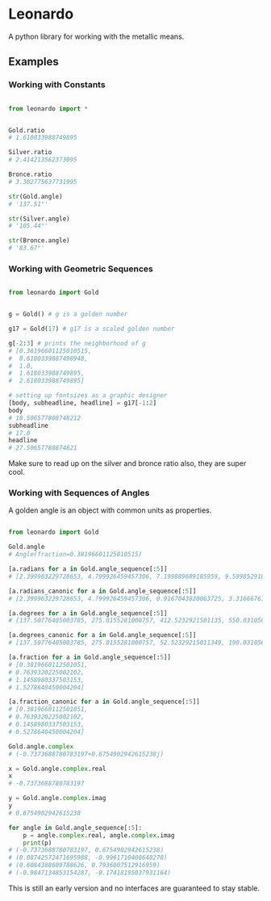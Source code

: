 # Leonardo

A python library for working with the metallic means.

## Examples

### Working with Constants

```python

from leonardo import *


Gold.ratio
# 1.618033988749895

Silver.ratio
# 2.414213562373095

Bronce.ratio
# 3.302775637731995

str(Gold.angle)
# '137.51°'

str(Silver.angle)
# '105.44°'

str(Bronce.angle)
# '83.67°'

```

### Working with Geometric Sequences

``` python

from leonardo import Gold


g = Gold() # g is a golden number

g17 = Gold(17) # g17 is a scaled golden number

g[-2:3] # prints the neighborhood of g
# [0.38196601125010515,
#  0.6180339887498948,
#  1.0,
#  1.618033988749895,
#  2.618033988749895]

# setting up fontsizes as a graphic designer
[body, subheadline, headline] = g17[-1:2]
body 
# 10.506577808748212
subheadline
# 17.0
headline
# 27.50657780874821

```

Make sure to read up on the silver and bronce ratio also, they are super cool.

### Working with Sequences of Angles

A golden angle is an object with common units as properties.

```python

from leonardo import Gold

Gold.angle
# Angle(fraction=0.38196601125010515)

[a.radians for a in Gold.angle_sequence[:5]]
# [2.399963229728653, 4.799926459457306, 7.199889689185959, 9.599852918914612]

[a.radians_canonic for a in Gold.angle_sequence[:5]]
# [2.399963229728653, 4.799926459457306, 0.9167043820063725, 3.316667611735026]

[a.degrees for a in Gold.angle_sequence[:5]]
# [137.50776405003785, 275.0155281000757, 412.5232921501135, 550.0310562001514]

[a.degrees_canonic for a in Gold.angle_sequence[:5]]
# [137.50776405003785, 275.0155281000757, 52.52329215011349, 190.0310562001514]

[a.fraction for a in Gold.angle_sequence[:5]]
# [0.3819660112501051,
# 0.7639320225002102,
# 1.1458980337503153,
# 1.5278640450004204]

[a.fraction_canonic for a in Gold.angle_sequence[:5]]
# [0.3819660112501051,
# 0.7639320225002102,
# 0.1458980337503153,
# 0.5278640450004204]

Gold.angle.complex
# (-0.7373688780783197+0.6754902942615238j)

x = Gold.angle.complex.real
x
# -0.7373688780783197

y = Gold.angle.complex.imag
y
# 0.6754902942615238

for angle in Gold.angle_sequence[:5]:
    p = angle.complex.real, angle.complex.imag
    print(p)
# (-0.7373688780783197, 0.6754902942615238)
# (0.08742572471695988, -0.9961710408648278)
# (0.6084388609788626, 0.7936007512916959)
# (-0.9847134853154287, -0.17418195037931164)

```

This is still an early version and no interfaces are guaranteed to stay stable.
